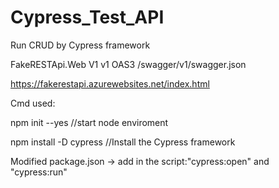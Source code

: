 # Cypress_Test_API
Run CRUD by Cypress framework

FakeRESTApi.Web V1
 v1 
OAS3
/swagger/v1/swagger.json

https://fakerestapi.azurewebsites.net/index.html

Cmd used:

npm init --yes //start node enviroment

npm install -D cypress //Install the Cypress framework

Modified package.json -> add in the script:"cypress:open" and "cypress:run"

